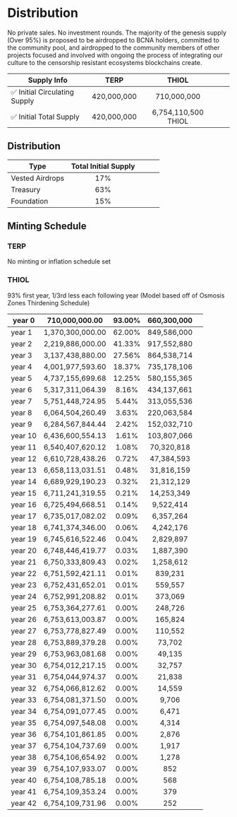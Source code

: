 # Distribution
No private sales. No investment rounds. The majority of the genesis supply (Over 95%) is proposed to be airdropped to BCNA holders, committed to the community pool, and airdropped to the community members of other projects focused and involved with ongoing the process of integrating our culture to the censorship resistant ecosystems blockchains create.

| Supply Info  |  TERP | THIOL  |  |   |
|-----------------|:-------:|:------:|:-----------:|---|
| ✅ Initial Circulating Supply | 420,000,000 | 710,000,000 |
| ✅ Initial Total Supply       | 420,000,000 | 6,754,110,500 THIOL |


## Distribution 

| Type  |  Total Initial Supply |  |  |   |
|-----------------|:-------:|:------:|:-----------:|---|
| Vested Airdrops | 17% | 
| Treasury        | 63% |
| Foundation      | 15% |
  

## Minting Schedule
### TERP
No minting or inflation schedule set
### THIOL
93% first year, 1/3rd less each following year (Model based off of Osmosis Zones Thirdening Schedule)

| year 0  |  710,000,000.00  | 93.00% | 660,300,000 |   |
|---------|:----------------:|:------:|:-----------:|---|
| year 1  | 1,370,300,000.00 | 62.00% | 849,586,000 |   |
| year 2  | 2,219,886,000.00 | 41.33% | 917,552,880 |   |
| year 3  | 3,137,438,880.00 | 27.56% | 864,538,714 |   |
| year 4  | 4,001,977,593.60 | 18.37% | 735,178,106 |   |
| year 5  | 4,737,155,699.68 | 12.25% | 580,155,365 |   |
| year 6  | 5,317,311,064.39 |  8.16% | 434,137,661 |   |
| year 7  | 5,751,448,724.95 |  5.44% | 313,055,536 |   |
| year 8  | 6,064,504,260.49 |  3.63% | 220,063,584 |   |
| year 9  | 6,284,567,844.44 |  2.42% | 152,032,710 |   |
| year 10 | 6,436,600,554.13 |  1.61% | 103,807,066 |   |
| year 11 | 6,540,407,620.12 |  1.08% |  70,320,818 |   |
| year 12 | 6,610,728,438.26 |  0.72% |  47,384,593 |   |
| year 13 | 6,658,113,031.51 |  0.48% |  31,816,159 |   |
| year 14 | 6,689,929,190.23 |  0.32% |  21,312,129 |   |
| year 15 | 6,711,241,319.55 |  0.21% |  14,253,349 |   |
| year 16 | 6,725,494,668.51 |  0.14% |  9,522,414  |   |
| year 17 | 6,735,017,082.02 |  0.09% |  6,357,264  |   |
| year 18 | 6,741,374,346.00 |  0.06% |  4,242,176  |   |
| year 19 | 6,745,616,522.46 |  0.04% |  2,829,897  |   |
| year 20 | 6,748,446,419.77 |  0.03% |  1,887,390  |   |
| year 21 | 6,750,333,809.43 |  0.02% |  1,258,612  |   |
| year 22 | 6,751,592,421.11 |  0.01% |   839,231   |   |
| year 23 | 6,752,431,652.01 |  0.01% |   559,557   |   |
| year 24 | 6,752,991,208.82 |  0.01% |   373,069   |   |
| year 25 | 6,753,364,277.61 |  0.00% |   248,726   |   |
| year 26 | 6,753,613,003.87 |  0.00% |   165,824   |   |
| year 27 | 6,753,778,827.49 |  0.00% |   110,552   |   |
| year 28 | 6,753,889,379.28 |  0.00% |    73,702   |   |
| year 29 | 6,753,963,081.68 |  0.00% |    49,135   |   |
| year 30 | 6,754,012,217.15 |  0.00% |    32,757   |   |
| year 31 | 6,754,044,974.37 |  0.00% |    21,838   |   |
| year 32 | 6,754,066,812.62 |  0.00% |    14,559   |   |
| year 33 | 6,754,081,371.50 |  0.00% |    9,706    |   |
| year 34 | 6,754,091,077.45 |  0.00% |    6,471    |   |
| year 35 | 6,754,097,548.08 |  0.00% |    4,314    |   |
| year 36 | 6,754,101,861.85 |  0.00% |    2,876    |   |
| year 37 | 6,754,104,737.69 |  0.00% |    1,917    |   |
| year 38 | 6,754,106,654.92 |  0.00% |    1,278    |   |
| year 39 | 6,754,107,933.07 |  0.00% |     852     |   |
| year 40 | 6,754,108,785.18 |  0.00% |     568     |   |
| year 41 | 6,754,109,353.24 |  0.00% |     379     |   |
| year 42 | 6,754,109,731.96 |  0.00% |     252     |   |